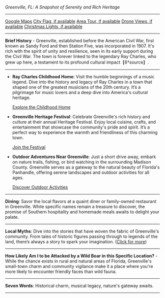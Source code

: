 *Greenville, FL: A Snapshot of Serenity and Rich Heritage*

---

[Google Maps](https://www.google.com/maps/place/Greenville,+FL+32331/data=!3m1!1e3)
[City Flag, if available](https://www.google.com/search?tbm=isch&q=Greenville+FL+Flag+Picture)
[Area Tour, if available](https://www.youtube.com/results?search_query=Greenville+FL+4k+tour)
[Drone Views, if available](https://www.youtube.com/results?search_query=Greenville+FL+4k+drone)
[Christmas Lights, if available](https://www.youtube.com/results?search_query=Greenville+FL+christmas+lights)

---

**Brief History** - Greenville, established before the American Civil War, first known as Sandy Ford and then Station Five, was incorporated in 1907. It's rich with the spirit of unity and resilience, seen in its early support during the Civil War. The town is forever linked to the legendary Ray Charles, who grew up here, a testament to its profound cultural impact【6†source】.

---

- **Ray Charles Childhood Home**: Visit the humble beginnings of a music legend. Dive into the history and legacy of Ray Charles in a town that shaped one of the greatest musicians of the 20th century. It’s a pilgrimage for music lovers and a deep dive into America's cultural heritage.

  [Explore the Childhood Home](https://www.youtube.com/results?search_query=Greenville+FL+Ray+Charles+Childhood+Home)

- **Greenville Heritage Festival**: Celebrate Greenville's rich history and culture at their annual Heritage Festival. Enjoy local cuisine, crafts, and entertainment that showcase the community's pride and spirit. It’s a perfect way to experience the warmth and friendliness of this charming town.

  [Join the Festival](https://www.youtube.com/results?search_query=Greenville+FL+Heritage+Festival)

- **Outdoor Adventures Near Greenville**: Just a short drive away, embark on nature trails, fishing, or bird watching in the surrounding Madison County. Greenville serves as a gateway to the natural beauty of Florida's Panhandle, offering serene landscapes and outdoor activities for all ages.

  [Discover Outdoor Activities](https://www.youtube.com/results?search_query=Madison+County+FL+outdoor+activities)

---

**Dining**: Savor the local flavors at a quaint diner or family-owned restaurant in Greenville. While specific names remain a treasure to discover, the promise of Southern hospitality and homemade meals awaits to delight your palate.

---

**Local Myths**: Dive into the stories that have woven the fabric of Greenville's community. From tales of historic figures passing through to legends of the land, there’s always a story to spark your imagination. ([Click for more](https://www.google.com/search?q=Greenville+FL+local+myths))

---

**How Likely Am I to be Attacked by a Wild Boar in this Specific Location?** - While the chance exists in rural and natural areas of Florida, Greenville's small-town charm and community vigilance make it a place where you're more likely to encounter friendly faces than wild fauna.

---

**Seven Words**: Historical charm, musical legacy, nature's gateway awaits.

---